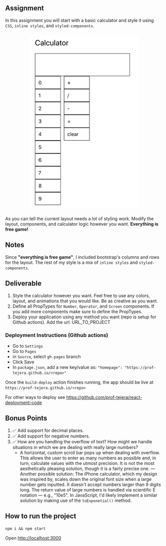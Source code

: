 ## Assignment

In this assignment you will start with a basic calculator and style it using `CSS`, `inline styles`, and `styled-components`.

<div style="display: flex; justify-content: center; padding: 10px 0;">
<img src="images/worst_calculator.png" alt="calculator example" width="350"/>
</div>

As you can tell the current layout needs a lot of styling work. Modify the layout, components, and calculator logic however you want. **Everything is free game!** 

## Notes
Since **"everything is free game"**, I included bootstrap's columns and rows for the layout. The rest of my style is a mix of `inline styles` and `styled-components`. 

## Deliverable

1. Style the calculator however you want. Feel free to use any colors, layout, and animations that you would like. Be as creative as you want.
2. Define all PropTypes for `Number`, `Operator`, and `Screen` components. If you add more components make sure to define the PropTypes.
3. Deploy your application using any method you want (repo is setup for Github actions). Add the url: URL_TO_PROJECT

### Deployment Instructions (Github actions)

- Go to `Settings`
- Go to `Pages`
- in `Source`, select `gh-pages` branch
- Click Save
- In `package.json`, add a new key/value as: `"homepage": "https://prof-tejera.github.io/<repo>"`

Once the `build-deploy` action finishes running, the app should be live
at `https://prof-tejera.github.io/<repo>`

For other ways to deploy see https://github.com/prof-tejera/react-deployment-code

## Bonus Points

1. :white_check_mark: Add support for decimal places.
2. :white_check_mark: Add support for negative numbers.
3. :white_check_mark: How are you handling the overflow of text? How might we handle situations in which we are dealing with really large numbers?
    - A horizontal, custom scroll bar pops up when dealing with overflow. This allows the user to enter as many numbers as possible and, in turn, calculate values with the utmost precision. It is not the most aesthetically pleasing solution, though it is a fairly precise one. 
    — Another possible solution: The iPhone calculator, which my design was inspired by, scales down the original font size when a large number gets inputted. It doesn't accept numbers larger than 9 digits long. The return value of large numbers is handled via scientific E notation — e.g., "10e5". In JavaScript, I'd likely implement a similar solution by making use of the `toExponetial()` method. 


## How to run the project

`npm i && npm start`

Open [http://localhost:3000](http://localhost:3000)
